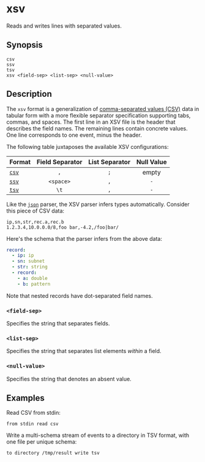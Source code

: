# xsv

Reads and writes lines with separated values.

## Synopsis

```
csv
ssv
tsv
xsv <field-sep> <list-sep> <null-value>
```

## Description

The `xsv` format is a generalization of [comma-separated values (CSV)][csv] data
in tabular form with a more flexible separator specification supporting tabs,
commas, and spaces. The first line in an XSV file is the header that describes
the field names. The remaining lines contain concrete values. One line
corresponds to one event, minus the header.

The following table juxtaposes the available XSV configurations:

|Format         |Field Separator|List Separator|Null Value|
|---------------|:-------------:|:------------:|:--------:|
|[`csv`](csv.md)|`,`            |`;`           | empty    |
|[`ssv`](ssv.md)|`<space>`      |`,`           |`-`       |
|[`tsv`](tsv.md)|`\t`           |`,`           |`-`       |

[csv]: https://en.wikipedia.org/wiki/Comma-separated_values

Like the [`json`](json.md) parser, the XSV parser infers types automatically.
Consider this piece of CSV data:

```csv
ip,sn,str,rec.a,rec.b
1.2.3.4,10.0.0.0/8,foo bar,-4.2,/foo|bar/
```

Here's the schema that the parser infers from the above data:

```yaml title=test.schema
record:
  - ip: ip
  - sn: subnet
  - str: string
  - record:
    - a: double
    - b: pattern
```

Note that nested records have dot-separated field names.

### `<field-sep>`

Specifies the string that separates fields.

### `<list-sep>`

Specifies the string that separates list elements *within* a field.

### `<null-value>`

Specifies the string that denotes an absent value.

## Examples

Read CSV from stdin:

```
from stdin read csv
```

Write a multi-schema stream of events to a directory in TSV format, with one
file per unique schema:

```
to directory /tmp/result write tsv
```
